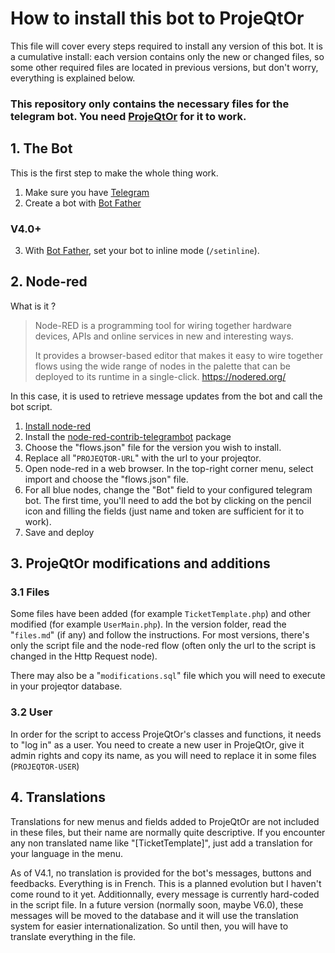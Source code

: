 # How to install this bot to ProjeQtOr

This file will cover every steps required to install any version of this bot.
It is a cumulative install: each version contains only the new or changed files, so some other required files are located in previous versions, but don't worry, everything is explained below.

### This repository only contains the necessary files for the telegram bot. You need [ProjeQtOr](https://www.projeqtor.org/en/) for it to work.

## 1. The Bot

This is the first step to make the whole thing work.
1. Make sure you have [Telegram](https://telegram.org/)
2. Create a bot with [Bot Father](https://t.me/botfather)
  
### V4.0+
  
3. With [Bot Father](https://t.me/botfather), set your bot to inline mode (`/setinline`).

## 2. Node-red

What is it ?
> Node-RED is a programming tool for wiring together hardware devices, APIs and online services in new and interesting ways.
>
> It provides a browser-based editor that makes it easy to wire together flows using the wide range of nodes in the palette that can be deployed to its runtime in a single-click.
> https://nodered.org/

In this case, it is used to retrieve message updates from the bot and call the bot script.

1. [Install node-red](https://nodered.org/docs/getting-started/)
2. Install the [node-red-contrib-telegrambot](https://flows.nodered.org/node/node-red-contrib-telegrambot) package
3. Choose the "flows.json" file for the version you wish to install.
4. Replace all "`PROJEQTOR-URL`" with the url to your projeqtor.
5. Open node-red in a web browser. In the top-right corner menu, select import and choose the "flows.json" file.
6. For all blue nodes, change the "Bot" field to your configured telegram bot.
The first time, you'll need to add the bot by clicking on the pencil icon and filling the fields (just name and token are sufficient for it to work).
7. Save and deploy

## 3. ProjeQtOr modifications and additions

### 3.1 Files
Some files have been added (for example `TicketTemplate.php`) and other modified (for example `UserMain.php`). In the version folder, read the "`files.md`" (if any) and follow the instructions. For most versions, there's only the script file and the node-red flow (often only the url to the script is changed in the Http Request node).

There may also be a "`modifications.sql`" file which you will need to execute in your projeqtor database.

### 3.2 User
In order for the script to access ProjeQtOr's classes and functions, it needs to "log in" as a user. You need to create a new user in ProjeQtOr, give it admin rights and copy its name, as you will need to replace it in some files (`PROJEQTOR-USER`)

## 4. Translations

Translations for new menus and fields added to ProjeQtOr are not included in these files, but their name are normally quite descriptive.
If you encounter any non translated name like "\[TicketTemplate\]", just add a translation for your language in the menu.

As of V4.1, no translation is provided for the bot's messages, buttons and feedbacks. Everything is in French. This is a planned evolution but I haven't come round to it yet.
Additionnally, every message is currently hard-coded in the script file.
In a future version (normally soon, maybe V6.0), these messages will be moved to the database and it will use the translation system for easier internationalization.
So until then, you will have to translate everything in the file.
